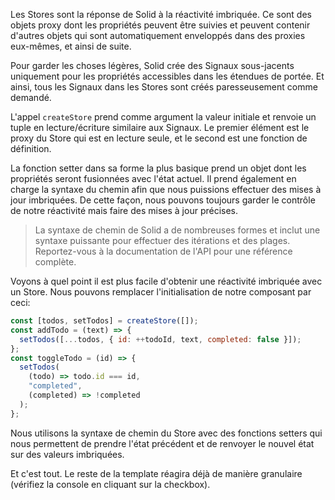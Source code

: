 Les Stores sont la réponse de Solid à la réactivité imbriquée. Ce sont des objets proxy dont les propriétés peuvent être suivies et peuvent contenir d'autres objets qui sont automatiquement enveloppés dans des proxies eux-mêmes, et ainsi de suite.

Pour garder les choses légères, Solid crée des Signaux sous-jacents uniquement pour les propriétés accessibles dans les étendues de portée. Et ainsi, tous les Signaux dans les Stores sont créés paresseusement comme demandé.

L'appel `createStore` prend comme argument la valeur initiale et renvoie un tuple en lecture/écriture similaire aux Signaux. Le premier élément est le proxy du Store qui est en lecture seule, et le second est une fonction de définition.

La fonction setter dans sa forme la plus basique prend un objet dont les propriétés seront fusionnées avec l'état actuel. Il prend également en charge la syntaxe du chemin afin que nous puissions effectuer des mises à jour imbriquées. De cette façon, nous pouvons toujours garder le contrôle de notre réactivité mais faire des mises à jour précises.

> La syntaxe de chemin de Solid a de nombreuses formes et inclut une syntaxe puissante pour effectuer des itérations et des plages. Reportez-vous à la documentation de l'API pour une référence complète.

Voyons à quel point il est plus facile d'obtenir une réactivité imbriquée avec un Store. Nous pouvons remplacer l'initialisation de notre composant par ceci:

```js
const [todos, setTodos] = createStore([]);
const addTodo = (text) => {
  setTodos([...todos, { id: ++todoId, text, completed: false }]);
};
const toggleTodo = (id) => {
  setTodos(
    (todo) => todo.id === id,
    "completed",
    (completed) => !completed
  );
};
```

Nous utilisons la syntaxe de chemin du Store avec des fonctions setters qui nous permettent de prendre l'état précédent et de renvoyer le nouvel état sur des valeurs imbriquées.

Et c'est tout. Le reste de la template réagira déjà de manière granulaire (vérifiez la console en cliquant sur la checkbox).